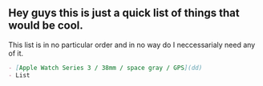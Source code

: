 ## Hey guys this is just a quick list of things that would be cool. 
This list is in no particular order and in no way do I neccessarialy need any of it.

```markdown
- [Apple Watch Series 3 / 38mm / space gray / GPS](dd)
- List
```
